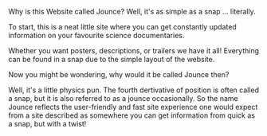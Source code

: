 Why is this Website called Jounce? Well, it's as simple as a snap ... literally.

To start, this is a neat little site where you can get constantly updated information on your favourite science documentaries.

Whether you want posters, descriptions, or trailers we have it all! Everything can be found in a snap due to the simple layout of the website.

Now you might be wondering, why would it be called Jounce then?

Well, it's a little physics pun. The fourth dertivative of position is often called a snap, but it is also referred to as a jounce occasionally. So the name Jounce reflects the user-friendly and fast site experience one would expect from a site described as somewhere you can get information from quick as a snap, but with a twist!
